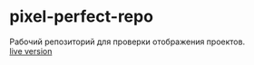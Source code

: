 # pixel-perfect-repo 
Рабочий репозиторий для проверки отображения проектов.<br>
<a href="https://iogsotot.github.io/pixel-perfect-repo/"> live version <a/>
